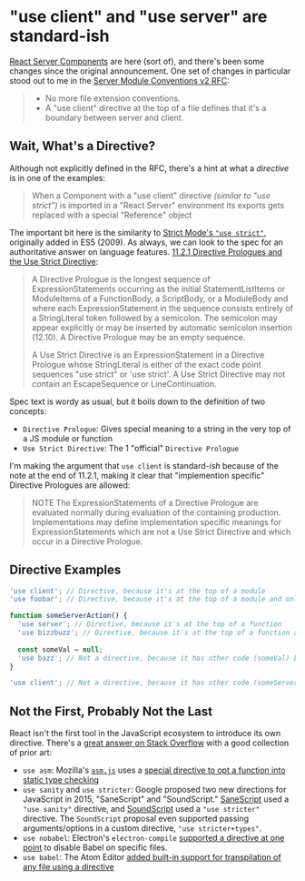 <!---
title: "use client" and "use server" are standard-ish
description: React's magical "use client" and "use server" strings are standard JavaScript, but they're also...kind of not.
socialImage: https://user-images.githubusercontent.com/5233399/244180224-4add9944-1627-4de5-b0b8-e1d5c0e4436a.png
slackLabel1: Reading Time
slackLabel1Value: 4 minutes
slackLabel2: Publish Date
slackLabel2Value: June 13, 2023
-->

# "use client" and "use server" are standard-ish

[React Server Components](https://react.dev/blog/2023/03/22/react-labs-what-we-have-been-working-on-march-2023#react-server-components) are here (sort of), and there's been some changes since the original announcement. One set of changes in particular stood out to me in the [Server Module Conventions v2 RFC](https://github.com/reactjs/rfcs/pull/227):

> - No more file extension conventions.
> - A "use client" directive at the top of a file defines that it's a boundary between server and client.

## Wait, What's a Directive?
Although not explicitly defined in the RFC, there's a hint at what a _directive_ is in one of the examples:

> When a Component with a "use client" directive _(similar to "use strict")_ is imported in a "React Server" environment its exports gets replaced with a special "Reference" object

The important bit here is the similarity to [Strict Mode's `"use strict"`](https://developer.mozilla.org/en-US/docs/Web/JavaScript/Reference/Strict_mode), originally added in ES5 (2009). As always, we can look to the spec for an authoritative answer on language features. [11.2.1 Directive Prologues and the Use Strict Directive](https://tc39.es/ecma262/2023/#sec-directive-prologues-and-the-use-strict-directive):

> A Directive Prologue is the longest sequence of ExpressionStatements occurring as the initial StatementListItems or ModuleItems of a FunctionBody, a ScriptBody, or a ModuleBody and where each ExpressionStatement in the sequence consists entirely of a StringLiteral token followed by a semicolon. The semicolon may appear explicitly or may be inserted by automatic semicolon insertion (12.10). A Directive Prologue may be an empty sequence.
>
> A Use Strict Directive is an ExpressionStatement in a Directive Prologue whose StringLiteral is either of the exact code point sequences "use strict" or 'use strict'. A Use Strict Directive may not contain an EscapeSequence or LineContinuation.

Spec text is wordy as usual, but it boils down to the definition of two concepts:

- `Directive Prologue`: Gives special meaning to a string in the very top of a JS module or function
- `Use Strict Directive`: The 1 "official" `Directive Prologue`

I'm making the argument that `use client` is standard-_ish_ because of the note at the end of 11.2.1, making it clear that "implemention specific" Directive Prologues are allowed:

> NOTE The ExpressionStatements of a Directive Prologue are evaluated normally during evaluation of the containing production. Implementations may define implementation specific meanings for ExpressionStatements which are not a Use Strict Directive and which occur in a Directive Prologue.

## Directive Examples

```javascript
'use client'; // Directive, because it's at the top of a module
'use foobar'; // Directive, because it's at the top of a module and only has another directive before it

function someServerAction() {
  'use server'; // Directive, because it's at the top of a function
  'use bizzbuzz'; // Directive, because it's at the top of a function and only has another directive before it
  
  const someVal = null;
  'use bazz'; // Not a directive, because it has other code (someVal) before it in the function
}

'use client'; // Not a directive, because it has other code (someServerAction) before it in the module
```

## Not the First, Probably Not the Last

React isn't the first tool in the JavaScript ecosystem to introduce its own directive. There's a [great answer on Stack Overflow](https://stackoverflow.com/a/37535869) with a good collection of prior art:

- `use asm`: Mozilla's [`asm.js`](https://en.wikipedia.org/wiki/Asm.js) uses a [special directive to opt a function into static type checking](http://asmjs.org/spec/latest/#validation)
- `use sanity` and `use stricter`: Google proposed two new directions for JavaScript in 2015, "SaneScript" and "SoundScript." [SaneScript](https://github.com/tc39/notes/blob/main/meetings/2015-01/JSExperimentalDirections.pdf) used a `"use sanity"` directive, and [SoundScript](https://2ality.com/2015/02/soundscript.html) used a `"use stricter"` directive. The `SoundScript` proposal even supported passing arguments/options in a custom directive, `"use stricter+types"`.
- `use nobabel`: Electron's `electron-compile` [supported a directive at one point](https://github.com/atom/atom/issues/8416#issuecomment-131979794) to disable Babel on specific files.
- `use babel`: The Atom Editor [added built-in support for transpilation of any file using a directive](http://web.archive.org/web/20151226200823/http://blog.atom.io/2015/02/04/built-in-6to5.html)
